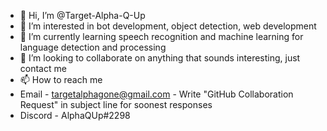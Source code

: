 - 👋 Hi, I’m @Target-Alpha-Q-Up
- 👀 I’m interested in bot development, object detection, web development
- 🌱 I’m currently learning speech recognition and machine learning for language detection and processing
- 💞️ I’m looking to collaborate on anything that sounds interesting, just contact me
- 📫 How to reach me
-  Email - targetalphagone@gmail.com - Write "GitHub Collaboration Request" in subject line for soonest responses
-  Discord - AlphaQUp#2298
